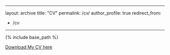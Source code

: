 
---
layout: archive
title: "CV"
permalink: /cv/
author_profile: true
redirect_from:
  - /cv
---

{% include base_path %}

[Download My CV here](../assets/CV.pdf)
